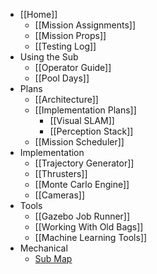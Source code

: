* [[Home]]
    * [[Mission Assignments]]
    * [[Mission Props]]
    * [[Testing Log]]
* Using the Sub
    * [[Operator Guide]]
    * [[Pool Days]]
* Plans
    * [[Architecture]]
    * [[Implementation Plans]]
        * [[Visual SLAM]]
        * [[Perception Stack]]
    * [[Mission Scheduler]]
* Implementation
    * [[Trajectory Generator]]
    * [[Thrusters]]
    * [[Monte Carlo Engine]]
    * [[Cameras]]
* Tools
    * [[Gazebo Job Runner]]
    * [[Working With Old Bags]]
    * [[Machine Learning Tools]]
* Mechanical
    * [Sub Map](https://drive.google.com/file/d/0B2qRA9f_CN_9TndLZUNseURVUEk/view?usp=sharing)